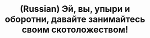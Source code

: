 ---
layout: default
category: mega
lang: en
title: (Russian) Эй, вы, упыри и оборотни, давайте занимайтесь своим скотоложеством!
slug: nogu-svelo
tags: fan friends punk 
postid: 40
translated: no
---